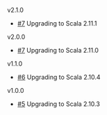 v2.1.0

* [#7](https://github.com/RiotGames/scala-cookbook/pull/8) Upgrading to Scala 2.11.1

v2.0.0

* [#7](https://github.com/RiotGames/scala-cookbook/pull/7) Upgrading to Scala 2.11.0

v1.1.0

* [#6](https://github.com/RiotGames/scala-cookbook/pull/6) Upgrading to Scala 2.10.4

v1.0.0

* [#5](https://github.com/RiotGames/scala-cookbook/pull/5) Upgrading to Scala 2.10.3
